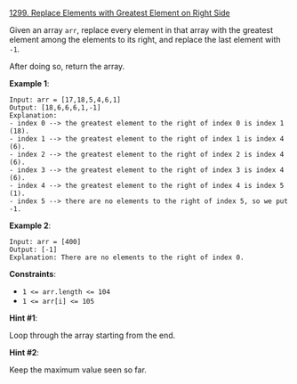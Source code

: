 [1299. Replace Elements with Greatest Element on Right Side](https://leetcode.com/problems/replace-elements-with-greatest-element-on-right-side/)

Given an array `arr`, replace every element in that array with the greatest element among the elements to its right, and replace the last element with `-1`.

After doing so, return the array.

**Example 1**:
```
Input: arr = [17,18,5,4,6,1]
Output: [18,6,6,6,1,-1]
Explanation: 
- index 0 --> the greatest element to the right of index 0 is index 1 (18).
- index 1 --> the greatest element to the right of index 1 is index 4 (6).
- index 2 --> the greatest element to the right of index 2 is index 4 (6).
- index 3 --> the greatest element to the right of index 3 is index 4 (6).
- index 4 --> the greatest element to the right of index 4 is index 5 (1).
- index 5 --> there are no elements to the right of index 5, so we put -1.
```

**Example 2**:
```
Input: arr = [400]
Output: [-1]
Explanation: There are no elements to the right of index 0.
```

**Constraints**:
* `1 <= arr.length <= 104`
* `1 <= arr[i] <= 105`

**Hint #1**:

Loop through the array starting from the end.

**Hint #2**:

Keep the maximum value seen so far.